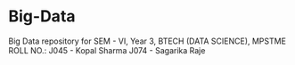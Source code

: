 # Big-Data
Big Data repository for SEM - VI,
Year 3,
BTECH (DATA SCIENCE), MPSTME
ROLL NO.: 
J045 - Kopal Sharma
J074 - Sagarika Raje
